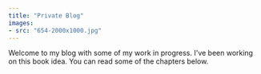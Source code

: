 ```yaml
---
title: "Private Blog"
images: 
- src: "654-2000x1000.jpg"
---
```

Welcome to my blog with some of my work in progress. I've been working on this book idea. You can read some of the chapters below.

